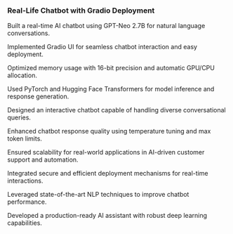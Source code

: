 ### Real-Life Chatbot with Gradio Deployment

Built a real-time AI chatbot using GPT-Neo 2.7B for natural language conversations.

Implemented Gradio UI for seamless chatbot interaction and easy deployment.

Optimized memory usage with 16-bit precision and automatic GPU/CPU allocation.

Used PyTorch and Hugging Face Transformers for model inference and response generation.

Designed an interactive chatbot capable of handling diverse conversational queries.

Enhanced chatbot response quality using temperature tuning and max token limits.

Ensured scalability for real-world applications in AI-driven customer support and automation.

Integrated secure and efficient deployment mechanisms for real-time interactions.

Leveraged state-of-the-art NLP techniques to improve chatbot performance.

Developed a production-ready AI assistant with robust deep learning capabilities.
